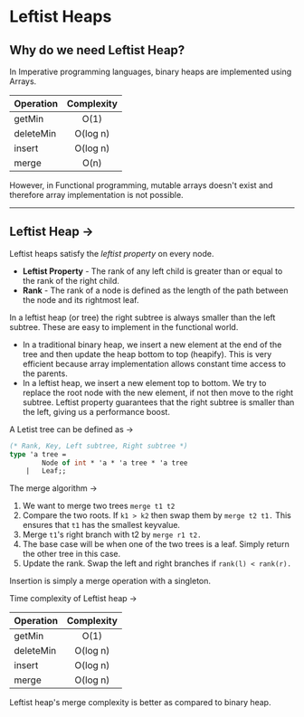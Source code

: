 # Leftist Heaps

## Why do we need Leftist Heap? 

In Imperative programming languages, binary heaps are implemented using Arrays.

| Operation        | Complexity           |
| ------------- |:-------------:|
| getMin     | O(1) |
| deleteMin      | O(log n)    |
| insert | O(log n)      |
| merge | O(n)     |

However, in Functional programming, mutable arrays doesn't exist and therefore array implementation is not possible.

---

## Leftist Heap ->
Leftist heaps satisfy the *leftist property* on every node.
* **Leftist Property** - The rank of any left child is greater than or equal to the rank of the right child.
* **Rank** - The rank of a node is defined as the length of the path between the node and its rightmost leaf.

In a leftist heap (or tree) the right subtree is always smaller than the left subtree. These are easy to implement in the functional world.

* In a traditional binary heap, we insert a new element at the end of the tree and then update the heap bottom to top (heapify). This is very efficient because array implementation allows constant time access to the parents. 
* In a leftist heap, we insert a new element top to bottom. We try to replace the root node with the new element, if not then move to the right subtree. Leftist property guarantees that the right subtree is smaller than the left, giving us a performance boost.

A Letist tree can be defined as  ->

```Ocaml
(* Rank, Key, Left subtree, Right subtree *)
type 'a tree =
        Node of int * 'a * 'a tree * 'a tree
    |   Leaf;;
```
The merge algorithm ->

1. We want to merge two trees `merge t1 t2`
2. Compare the two roots. If `k1 > k2` then swap them by `merge t2 t1.` This ensures that `t1` has the smallest keyvalue. 
3. Merge `t1`'s right branch with t2 by `merge r1 t2.`
4. The base case will be when one of the two trees is a leaf. Simply return the other tree in this case.
5. Update the rank. Swap the left and right branches if `rank(l) < rank(r).`

Insertion is simply a merge operation with a singleton.

Time complexity of Leftist heap ->

| Operation        | Complexity           |
| ------------- |:-------------:|
| getMin     | O(1) |
| deleteMin      | O(log n)    |
| insert | O(log n)      |
| merge | O(log n)     |

Leftist heap's merge complexity is better as compared to binary heap.
